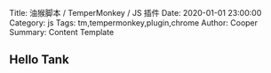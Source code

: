 Title: 油猴脚本 / TemperMonkey / JS 插件
Date: 2020-01-01 23:00:00
Category: js
Tags: tm,tempermonkey,plugin,chrome
Author: Cooper
Summary: Content Template

## Hello Tank

